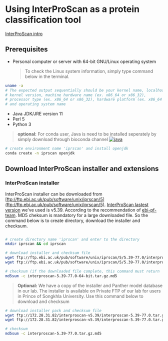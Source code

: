# Using InterProScan as a protein classification tool

[InterProScan intro](https://github.com/ebi-pf-team/interproscan/wiki#what-is-interproscan)

## Prerequisites
* Personal computer or server with 64-bit GNU/Linux operating system
	> To check the Linux system information, simply type command below in the terminal.

```sh
uname -a
# The expected output sequentially should be your kernel name, localhost name, kernel release, 
# kernel version, machine hardware name (ex. x86_64 or x86_32), 
# processor type (ex. x86_64 or x86_32), hardware platform (ex. x86_64 or x86_32) 
# and operating system name
```

* Java JDK/JRE version 11
* Perl 5
* Python 3 

 > __optional:__ For conda user, Java is need to be installed seperately by simply download through bioconda channel [![java](https://img.shields.io/badge/install-java-orange)](https://anaconda.org/conda-forge/openjdk)

```sh
# create environment name 'iprscan' and install openjdk
conda create -n iprscan openjdk
``` 

## Download InterProScan installer and extensions
### InterProScan installer

InterProScan installer can be downloaded from [ftp://ftp.ebi.ac.uk/pub/software/unix/iprscan/5](ftp://ftp.ebi.ac.uk/pub/software/unix/iprscan/5). [InterProScan lastest version](ftp://ftp.ebi.ac.uk/pub/software/unix/iprscan/5/5.39-77.0/interproscan-5.39-77.0-64-bit.tar.gz) we've used is v5.39. According to the recommendation of [ebi-pf-team](https://github.com/ebi-pf-team/interproscan/wiki/HowToDownload#64-bit-distribution). MD5 cheksum is mandatory for a large downloaded file. So the command below is to create directory, download the installer and checksum.

```sh

# create directory name 'iprscan' and enter to the directory
mkdir iprscan && cd iprscan

# download installer and checksum file
wget ftp://ftp.ebi.ac.uk/pub/software/unix/iprscan/5/5.39-77.0/interproscan-5.39-77.0-64-bit.tar.gz
wget ftp://ftp.ebi.ac.uk/pub/software/unix/iprscan/5/5.39-77.0/interproscan-5.39-77.0-64-bit.tar.gz.md5

# checksum (if the downloaded file complete, this command must return 'interproscan-5.39-77.0-64-bit.tar.gz: OK')
md5sum -c interproscan-5.39-77.0-64-bit.tar.gz.md5

```

 > __Optional:__ We have a copy of the installer and Panther model database in our lab. The installer is available on Private FTP of our lab for users in Prince of Songkhla University. Use this command below to download and checksum

```sh
# download installer pack and checksum file
wget ftp://172.28.31.82/interproscan-v5.39/interproscan-5.39-77.0.tar.gz
wget ftp://172.28.31.82/interproscan-v5.39/interproscan-5.39-77.0.tar.gz.md5

# checksum
md5sum -c interproscan-5.39-77.0.tar.gz.md5

```


